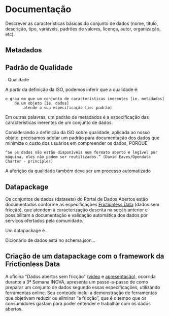 # Documentação

Descrever as características básicas do conjunto de dados (nome, título, descrição, tipo, variáveis, padrões de valores, licença, autor, organização, etc).



## Metadados

## Padrão de Qualidade

. Qualidade

A partir da definição da ISO, podemos inferir que a qualidade é:

	o grau em que um conjunto de características inerentes [ie. metadados] 
		de um objeto [ie. dados] 
			atende a sua especificação [ie. padrão]

Em outras palavras, um padrão de metadados é a especificação das características inerentes de um conjunto de dados.

Considerando a definição da ISO sobre qualidade, aplicada ao nosso objeto, precisamos adotar um padrão para documentação dos dados que minimize o custo dos usuários em compreender os dados, PORQUE

	“Se os dados não estão disponíveis num formato aberto e legível por máquina, eles não podem ser reutilizados.” (David Eaves/Opendata Charter - principles)

A aferição da qualidade também deve ser um processo automatizado


## Datapackage

Os conjuntos de dados (datasets) do Portal de Dados Abertos estão documentados conforme as especificações [Frictionless Data](https://frictionlessdata.io/) (dados sem fricção), que atendem à caracterização descrita na seção anterior e possibilitam a documentação e validação automática dos dados por serviços ofertados pela comunidade.

Um datapackage é...

Dicionário de dados está no schema.json...


## Criação de um datapackage com o framework da Frictionless Data

A oficina "Dados abertos sem fricção" ([vídeo](https://www.youtube.com/watch?v=tZ0bmlnqMuY) e [apresentação](https://ead.prodemge.gov.br/pluginfile.php/19736/mod_resource/content/2/Dados%20Abertos%20sem%20friccao-DCTA-CGE.pdf)), ocorrida durante a 3ª Semana INOVA, apresenta um passo-a-passo de como preparar um conjunto de dados segundo essas especificações, utilizando ferramentas online. Seu conteúdo inclui a demonstração de ferramentas que objetivam reduzir ou eliminar “a fricção”, que é o tempo que os consumidores gastam para poder entender e trabalhar com os dados abertos.
